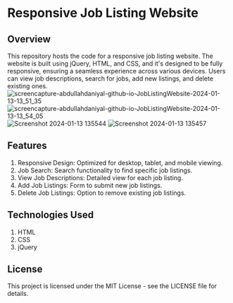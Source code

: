 # Responsive Job Listing Website
## Overview
This repository hosts the code for a responsive job listing website. The website is built using jQuery, HTML, and CSS, and it's designed to be fully responsive, ensuring a seamless experience across various devices. Users can view job descriptions, search for jobs, add new listings, and delete existing ones.
![screencapture-abdullahdaniyal-github-io-JobListingWebsite-2024-01-13-13_51_35](https://github.com/AbdullahDaniyal/JobListingWebsite/assets/91824833/9e154ea7-d00e-416d-bf27-41865a8e0cd3)
![screencapture-abdullahdaniyal-github-io-JobListingWebsite-2024-01-13-13_54_05](https://github.com/AbdullahDaniyal/JobListingWebsite/assets/91824833/2ff21adf-75c5-49fe-bbf4-ca077cc1dbe3)
![Screenshot 2024-01-13 135544](https://github.com/AbdullahDaniyal/JobListingWebsite/assets/91824833/eb91a620-cc6b-43e3-809a-1461a6bdcd8e)
![Screenshot 2024-01-13 135457](https://github.com/AbdullahDaniyal/JobListingWebsite/assets/91824833/43acb9df-c362-4643-95c8-0f7347914cbc)
## Features
1. Responsive Design: Optimized for desktop, tablet, and mobile viewing.
2. Job Search: Search functionality to find specific job listings.
3. View Job Descriptions: Detailed view for each job listing.
4. Add Job Listings: Form to submit new job listings.
5. Delete Job Listings: Option to remove existing job listings.
## Technologies Used
1. HTML
2. CSS
3. jQuery
## License
This project is licensed under the MIT License - see the LICENSE file for details.

